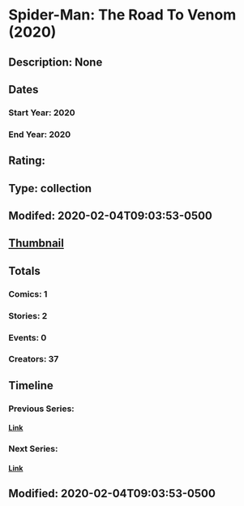 # Spider-Man: The Road To Venom (2020)
## Description: None
## Dates
### Start Year: 2020
### End Year: 2020
## Rating: 
## Type: collection
## Modifed: 2020-02-04T09:03:53-0500
## [Thumbnail](http://i.annihil.us/u/prod/marvel/i/mg/b/40/image_not_available.jpg)
## Totals
### Comics: 1
### Stories: 2
### Events: 0
### Creators: 37
## Timeline
### Previous Series: 
#### [Link]()
### Next Series: 
#### [Link]()
## Modified: 2020-02-04T09:03:53-0500